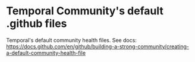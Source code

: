 # Temporal Community's default .github files

Temporal's default community health files. See docs: https://docs.github.com/en/github/building-a-strong-community/creating-a-default-community-health-file

